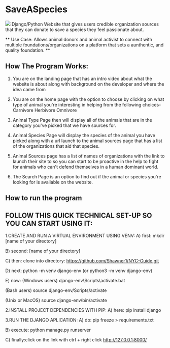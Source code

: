 # SaveASpecies

![](https://thumbs.gfycat.com/ImpeccableWeeklyHornedviper-size_restricted.gif)
Django/Python Website that gives users credible organization sources that they can donate to save a species they feel passionate about.

** Use Case: Allows animal donors and animal activist to connect with multiple foundations/organizations on a platform that sets a aunthentic, and quality foundation. **

## How The Program Works:

1. You are on the landing page that has an intro video about what the website is about along with background on the developer and where the idea came from

2. You are on the home page with the option to choose by clicking on what type of animal you're interesting in helping from the following choices-
   Carnivore
   Herbivore
   Omnivore

3. Animal Type Page then will display all of the animals that are in the category you've picked that we have sources for.

4. Animal Species Page will display the species of the animal you have picked along with a url launch to the animal sources page that has a list of the organizations that aid that species.

5. Animal Sources page has a list of names of organizations with the link to launch their site to so you can start to be proactive in the help to fight for animals who can't defend themselves in a human dominant world.

6. The Search Page is an option to find out if the animal or species you're looking for is avaliable on the website.

## How to run the program

## FOLLOW THIS QUICK TECHNICAL SET-UP SO YOU CAN START USING IT:

1.CREATE AND RUN A VIRTUAL ENVIRONMENT USING VENV:
A) first: mkdir [name of your directory]

B) second: [name of your directory]

C) then: clone into directory: https://github.com/Shawner1/NYC-Guide.git

D) next: python -m venv django-env (or python3 -m venv django-env)

E) now: (Windows users) django-env\Scripts\activate.bat

(Bash users) source django-env/Scripts/activate

(Unix or MacOS) source django-env/bin/activate

2.INSTALL PROJECT DEPENDENCIES WITH PIP:
A) here: pip install django

3.RUN THE DJANGO APLICATION:
A) do: pip freeze > requirements.txt

B) execute: python manage.py runserver

C) finally:click on the link with ctrl + right click http://127.0.0.1:8000/
